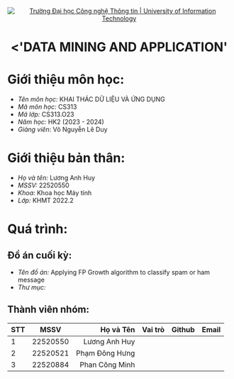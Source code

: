 <!-- Banner -->
<p align="center">
  <a href="https://www.uit.edu.vn/" title="Trường Đại học Công nghệ Thông tin" style="border: none;">
    <img src="https://i.imgur.com/WmMnSRt.png" alt="Trường Đại học Công nghệ Thông tin | University of Information Technology">
  </a>
</p>

<!-- Header -->
<h1 align="center"><'DATA MINING AND APPLICATION'</b></h>

# Giới thiệu môn học: 
* *Tên môn học:* KHAI THÁC DỮ LIỆU VÀ ỨNG DỤNG
* *Mã môn học:* CS313
* *Mã lớp:* CS313.O23
* *Năm học:* HK2 (2023 - 2024)
* *Giảng viên*: Võ Nguyễn Lê Duy

# Giới thiệu bản thân: 
* *Họ và tên:* Lương Anh Huy
* *MSSV:* 22520550
* *Khoa:* Khoa học Máy tính
* *Lớp:* KHMT 2022.2

# Quá trình: 

## Đồ án cuối kỳ:
* *Tên đồ án:* Applying FP Growth algorithm to classify spam or ham message
* *Thư mục:*

## Thành viên nhóm: 
| STT    | MSSV          | Họ và Tên              |Vai trò    | Github                                                  | Email                   |
| ------ |:-------------:| ----------------------:|----------:|--------------------------------------------------------:|-------------------------:
| 1      |22520550       |Lương Anh Huy           |           |                                                         |                         |
| 2      |22520521       |Phạm Đông Hưng          |           |                                                         |                         |
| 3      |22520884       |Phan Công Minh          |           |                                                         |                         |
